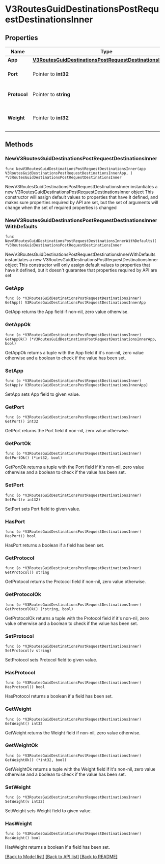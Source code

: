 # V3RoutesGuidDestinationsPostRequestDestinationsInner

## Properties

Name | Type | Description | Notes
------------ | ------------- | ------------- | -------------
**App** | [**V3RoutesGuidDestinationsPostRequestDestinationsInnerApp**](V3RoutesGuidDestinationsPostRequestDestinationsInnerApp.md) |  | 
**Port** | Pointer to **int32** | Port on the app process | [optional] 
**Protocol** | Pointer to **string** | Protocol for the destination | [optional] 
**Weight** | Pointer to **int32** | Percentage of traffic for weighted routing | [optional] 

## Methods

### NewV3RoutesGuidDestinationsPostRequestDestinationsInner

`func NewV3RoutesGuidDestinationsPostRequestDestinationsInner(app V3RoutesGuidDestinationsPostRequestDestinationsInnerApp, ) *V3RoutesGuidDestinationsPostRequestDestinationsInner`

NewV3RoutesGuidDestinationsPostRequestDestinationsInner instantiates a new V3RoutesGuidDestinationsPostRequestDestinationsInner object
This constructor will assign default values to properties that have it defined,
and makes sure properties required by API are set, but the set of arguments
will change when the set of required properties is changed

### NewV3RoutesGuidDestinationsPostRequestDestinationsInnerWithDefaults

`func NewV3RoutesGuidDestinationsPostRequestDestinationsInnerWithDefaults() *V3RoutesGuidDestinationsPostRequestDestinationsInner`

NewV3RoutesGuidDestinationsPostRequestDestinationsInnerWithDefaults instantiates a new V3RoutesGuidDestinationsPostRequestDestinationsInner object
This constructor will only assign default values to properties that have it defined,
but it doesn't guarantee that properties required by API are set

### GetApp

`func (o *V3RoutesGuidDestinationsPostRequestDestinationsInner) GetApp() V3RoutesGuidDestinationsPostRequestDestinationsInnerApp`

GetApp returns the App field if non-nil, zero value otherwise.

### GetAppOk

`func (o *V3RoutesGuidDestinationsPostRequestDestinationsInner) GetAppOk() (*V3RoutesGuidDestinationsPostRequestDestinationsInnerApp, bool)`

GetAppOk returns a tuple with the App field if it's non-nil, zero value otherwise
and a boolean to check if the value has been set.

### SetApp

`func (o *V3RoutesGuidDestinationsPostRequestDestinationsInner) SetApp(v V3RoutesGuidDestinationsPostRequestDestinationsInnerApp)`

SetApp sets App field to given value.


### GetPort

`func (o *V3RoutesGuidDestinationsPostRequestDestinationsInner) GetPort() int32`

GetPort returns the Port field if non-nil, zero value otherwise.

### GetPortOk

`func (o *V3RoutesGuidDestinationsPostRequestDestinationsInner) GetPortOk() (*int32, bool)`

GetPortOk returns a tuple with the Port field if it's non-nil, zero value otherwise
and a boolean to check if the value has been set.

### SetPort

`func (o *V3RoutesGuidDestinationsPostRequestDestinationsInner) SetPort(v int32)`

SetPort sets Port field to given value.

### HasPort

`func (o *V3RoutesGuidDestinationsPostRequestDestinationsInner) HasPort() bool`

HasPort returns a boolean if a field has been set.

### GetProtocol

`func (o *V3RoutesGuidDestinationsPostRequestDestinationsInner) GetProtocol() string`

GetProtocol returns the Protocol field if non-nil, zero value otherwise.

### GetProtocolOk

`func (o *V3RoutesGuidDestinationsPostRequestDestinationsInner) GetProtocolOk() (*string, bool)`

GetProtocolOk returns a tuple with the Protocol field if it's non-nil, zero value otherwise
and a boolean to check if the value has been set.

### SetProtocol

`func (o *V3RoutesGuidDestinationsPostRequestDestinationsInner) SetProtocol(v string)`

SetProtocol sets Protocol field to given value.

### HasProtocol

`func (o *V3RoutesGuidDestinationsPostRequestDestinationsInner) HasProtocol() bool`

HasProtocol returns a boolean if a field has been set.

### GetWeight

`func (o *V3RoutesGuidDestinationsPostRequestDestinationsInner) GetWeight() int32`

GetWeight returns the Weight field if non-nil, zero value otherwise.

### GetWeightOk

`func (o *V3RoutesGuidDestinationsPostRequestDestinationsInner) GetWeightOk() (*int32, bool)`

GetWeightOk returns a tuple with the Weight field if it's non-nil, zero value otherwise
and a boolean to check if the value has been set.

### SetWeight

`func (o *V3RoutesGuidDestinationsPostRequestDestinationsInner) SetWeight(v int32)`

SetWeight sets Weight field to given value.

### HasWeight

`func (o *V3RoutesGuidDestinationsPostRequestDestinationsInner) HasWeight() bool`

HasWeight returns a boolean if a field has been set.


[[Back to Model list]](../README.md#documentation-for-models) [[Back to API list]](../README.md#documentation-for-api-endpoints) [[Back to README]](../README.md)


